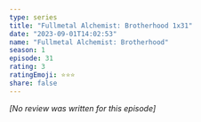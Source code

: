 ```yaml
---
type: series
title: "Fullmetal Alchemist: Brotherhood 1x31"
date: "2023-09-01T14:02:53"
name: "Fullmetal Alchemist: Brotherhood"
season: 1
episode: 31
rating: 3
ratingEmoji: ⭐️⭐️⭐️
share: false
---
```


*[No review was written for this episode]*
